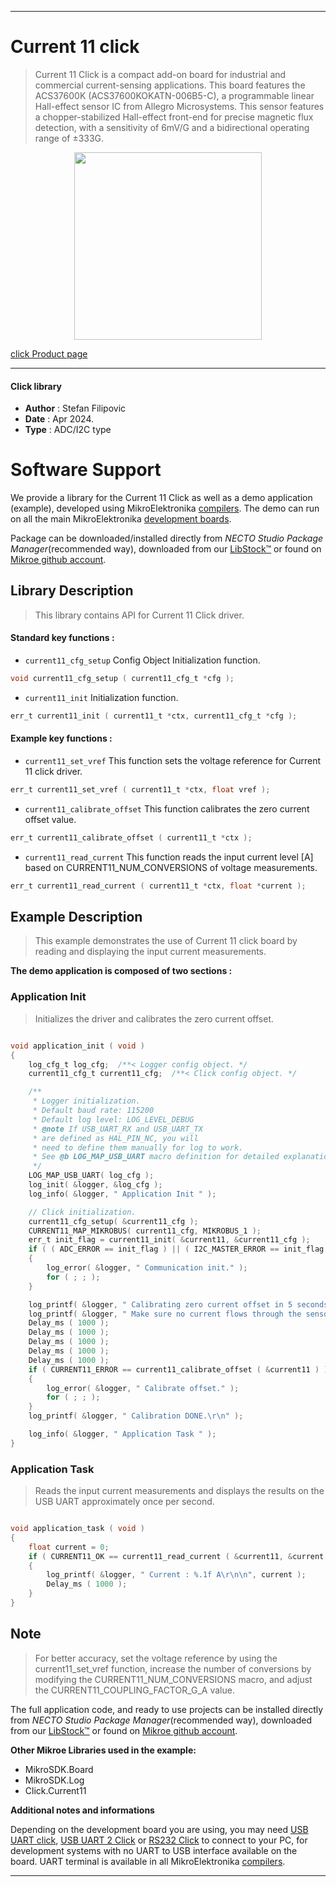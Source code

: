 
---
# Current 11 click

> Current 11 Click is a compact add-on board for industrial and commercial current-sensing applications. This board features the ACS37600K (ACS37600KOKATN-006B5-C), a programmable linear Hall-effect sensor IC from Allegro Microsystems. This sensor features a chopper-stabilized Hall-effect front-end for precise magnetic flux detection, with a sensitivity of 6mV/G and a bidirectional operating range of ±333G.

<p align="center">
  <img src="https://download.mikroe.com/images/click_for_ide/current11_click.png" height=300px>
</p>

[click Product page](https://www.mikroe.com/current-11-click)

---


#### Click library

- **Author**        : Stefan Filipovic
- **Date**          : Apr 2024.
- **Type**          : ADC/I2C type


# Software Support

We provide a library for the Current 11 Click
as well as a demo application (example), developed using MikroElektronika
[compilers](https://www.mikroe.com/necto-studio).
The demo can run on all the main MikroElektronika [development boards](https://www.mikroe.com/development-boards).

Package can be downloaded/installed directly from *NECTO Studio Package Manager*(recommended way), downloaded from our [LibStock&trade;](https://libstock.mikroe.com) or found on [Mikroe github account](https://github.com/MikroElektronika/mikrosdk_click_v2/tree/master/clicks).

## Library Description

> This library contains API for Current 11 Click driver.

#### Standard key functions :

- `current11_cfg_setup` Config Object Initialization function.
```c
void current11_cfg_setup ( current11_cfg_t *cfg );
```

- `current11_init` Initialization function.
```c
err_t current11_init ( current11_t *ctx, current11_cfg_t *cfg );
```

#### Example key functions :

- `current11_set_vref` This function sets the voltage reference for Current 11 click driver.
```c
err_t current11_set_vref ( current11_t *ctx, float vref );
```

- `current11_calibrate_offset` This function calibrates the zero current offset value.
```c
err_t current11_calibrate_offset ( current11_t *ctx );
```

- `current11_read_current` This function reads the input current level [A] based on CURRENT11_NUM_CONVERSIONS of voltage measurements.
```c
err_t current11_read_current ( current11_t *ctx, float *current );
```

## Example Description

> This example demonstrates the use of Current 11 click board by reading and displaying the input current measurements.

**The demo application is composed of two sections :**

### Application Init

> Initializes the driver and calibrates the zero current offset.

```c

void application_init ( void )
{
    log_cfg_t log_cfg;  /**< Logger config object. */
    current11_cfg_t current11_cfg;  /**< Click config object. */

    /** 
     * Logger initialization.
     * Default baud rate: 115200
     * Default log level: LOG_LEVEL_DEBUG
     * @note If USB_UART_RX and USB_UART_TX 
     * are defined as HAL_PIN_NC, you will 
     * need to define them manually for log to work. 
     * See @b LOG_MAP_USB_UART macro definition for detailed explanation.
     */
    LOG_MAP_USB_UART( log_cfg );
    log_init( &logger, &log_cfg );
    log_info( &logger, " Application Init " );

    // Click initialization.
    current11_cfg_setup( &current11_cfg );
    CURRENT11_MAP_MIKROBUS( current11_cfg, MIKROBUS_1 );
    err_t init_flag = current11_init( &current11, &current11_cfg );
    if ( ( ADC_ERROR == init_flag ) || ( I2C_MASTER_ERROR == init_flag ) )
    {
        log_error( &logger, " Communication init." );
        for ( ; ; );
    }

    log_printf( &logger, " Calibrating zero current offset in 5 seconds...\r\n" );
    log_printf( &logger, " Make sure no current flows through the sensor during the calibration process.\r\n" );
    Delay_ms ( 1000 );
    Delay_ms ( 1000 );
    Delay_ms ( 1000 );
    Delay_ms ( 1000 );
    Delay_ms ( 1000 );
    if ( CURRENT11_ERROR == current11_calibrate_offset ( &current11 ) )
    {
        log_error( &logger, " Calibrate offset." );
        for ( ; ; );
    }
    log_printf( &logger, " Calibration DONE.\r\n" );

    log_info( &logger, " Application Task " );
}

```

### Application Task

> Reads the input current measurements and displays the results on the USB UART approximately once per second.

```c

void application_task ( void )
{
    float current = 0;
    if ( CURRENT11_OK == current11_read_current ( &current11, &current ) ) 
    {
        log_printf( &logger, " Current : %.1f A\r\n\n", current );
        Delay_ms ( 1000 );
    }
}

```

## Note

> For better accuracy, set the voltage reference by using the current11_set_vref function,
increase the number of conversions by modifying the CURRENT11_NUM_CONVERSIONS macro, 
and adjust the CURRENT11_COUPLING_FACTOR_G_A value.

The full application code, and ready to use projects can be installed directly from *NECTO Studio Package Manager*(recommended way), downloaded from our [LibStock&trade;](https://libstock.mikroe.com) or found on [Mikroe github account](https://github.com/MikroElektronika/mikrosdk_click_v2/tree/master/clicks).

**Other Mikroe Libraries used in the example:**

- MikroSDK.Board
- MikroSDK.Log
- Click.Current11

**Additional notes and informations**

Depending on the development board you are using, you may need
[USB UART click](https://www.mikroe.com/usb-uart-click),
[USB UART 2 Click](https://www.mikroe.com/usb-uart-2-click) or
[RS232 Click](https://www.mikroe.com/rs232-click) to connect to your PC, for
development systems with no UART to USB interface available on the board. UART
terminal is available in all MikroElektronika
[compilers](https://shop.mikroe.com/compilers).

---
